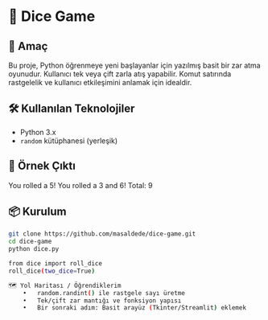 # 🎲 Dice Game

## 🚀 Amaç  
Bu proje, Python öğrenmeye yeni başlayanlar için yazılmış basit bir zar atma oyunudur. Kullanıcı tek veya çift zarla atış yapabilir. Komut satırında rastgelelik ve kullanıcı etkileşimini anlamak için idealdir.

## 🛠️ Kullanılan Teknolojiler  
- Python 3.x  
- `random` kütüphanesi (yerleşik)

## 📸 Örnek Çıktı
You rolled a 5!
You rolled a 3 and 6! Total: 9

## 📦 Kurulum
```bash
git clone https://github.com/masaldede/dice-game.git
cd dice-game
python dice.py

from dice import roll_dice
roll_dice(two_dice=True)

🗺️ Yol Haritası / Öğrendiklerim
	•	random.randint() ile rastgele sayı üretme
	•	Tek/çift zar mantığı ve fonksiyon yapısı
	•	Bir sonraki adım: Basit arayüz (Tkinter/Streamlit) eklemek
